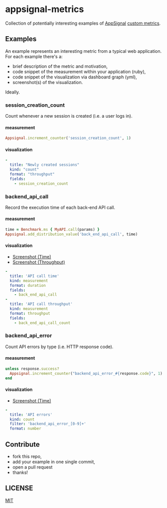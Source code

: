 # appsignal-metrics

Collection of potentially interesting examples of [AppSignal](/appsignal/appsignal)
[custom metrics](http://docs.appsignal.com/getting-started/custom-metrics.html).

## Examples

An example represents an interesting metric from a typical web application.
For each example there's a:

- brief description of the metric and motivation,
- code snippet of the measurement within your application (ruby),
- code snippet of the visualization via dashboard graph (yml),
- screenshot(s) of the visualization.

Ideally.

### session_creation_count

Count whenever a new session is created (i.e. a user logs in).

#### measurement

```ruby
Appsignal.increment_counter('session_creation_count', 1)
```

#### visualization

```yml
-
  title: "Newly created sessions"
  kind: "count"
  format: "throughput"
  fields:
    - session_creation_count
```

### backend_api_call

Record the execution time of each back-end API call.

#### measurement

```ruby
time = Benchmark.ms { MyAPI.call(params) }
Appsignal.add_distribution_value('back_end_api_call', time)
```

#### visualization

- [Screenshot (Time)](screenshots/backend_api_call_time.png)
- [Screenshot (Throughput)](screenshots/backend_api_call_throughput.png)

```yml
-
  title: 'API call time'
  kind: measurement
  format: duration
  fields:
    - back_end_api_call
-
  title: 'API call throughput'
  kind: measurement
  format: throughput
  fields:
    - back_end_api_call_count
```

### backend_api_error

Count API errors by type (i.e. HTTP response code).

#### measurement

```ruby
unless response.success?
  Appsignal.increment_counter("backend_api_error_#{response.code}", 1)
end
```

#### visualization

- [Screenshot (Time)](screenshots/backend_api_error.png)

``` yml
-
  title: 'API errors'
  kind: count
  filter: 'backend_api_error_[0-9]+'
  format: number
```

## Contribute

- fork this repo,
- add your example in one single commit,
- open a pull request
- thanks!

## LICENSE

[MIT](LICENSE)
